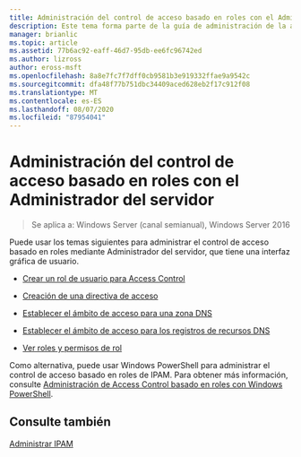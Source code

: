 ```yaml
---
title: Administración del control de acceso basado en roles con el Administrador del servidor
description: Este tema forma parte de la guía de administración de la administración de direcciones IP (IPAM) en Windows Server 2016.
manager: brianlic
ms.topic: article
ms.assetid: 77b6ac92-eaff-46d7-95db-ee6fc96742ed
ms.author: lizross
author: eross-msft
ms.openlocfilehash: 8a8e7fc7f7dff0cb9581b3e919332ffae9a9542c
ms.sourcegitcommit: dfa48f77b751dbc34409aced628eb2f17c912f08
ms.translationtype: MT
ms.contentlocale: es-ES
ms.lasthandoff: 08/07/2020
ms.locfileid: "87954041"
---
```

# <a name="manage-role-based-access-control-with-server-manager"></a>Administración del control de acceso basado en roles con el Administrador del servidor

>Se aplica a: Windows Server (canal semianual), Windows Server 2016

Puede usar los temas siguientes para administrar el control de acceso basado en roles mediante Administrador del servidor, que tiene una interfaz gráfica de usuario.

-   [Crear un rol de usuario para Access Control](../../technologies/ipam/Create-a-User-Role-for-Access-Control.md)

-   [Creación de una directiva de acceso](../../technologies/ipam/Create-an-Access-Policy.md)

-   [Establecer el ámbito de acceso para una zona DNS](../../technologies/ipam/Set-Access-Scope-for-a-DNS-Zone.md)

-   [Establecer el ámbito de acceso para los registros de recursos DNS](../../technologies/ipam/Set-Access-Scope-for-DNS-Resource-Records.md)

-   [Ver roles y permisos de rol](../../technologies/ipam/View-Roles-and-Role-Permissions.md)

Como alternativa, puede usar Windows PowerShell para administrar el control de acceso basado en roles de IPAM. Para obtener más información, consulte [Administración de Access Control basado en roles con Windows PowerShell](../../technologies/ipam/Manage-Role-Based-Access-Control-with-Windows-PowerShell.md).

## <a name="see-also"></a>Consulte también
[Administrar IPAM](Manage-IPAM.md)



